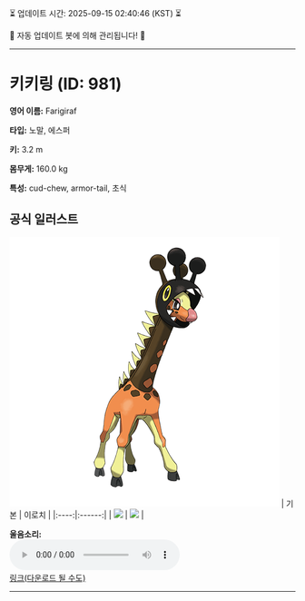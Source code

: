 
⏳ 업데이트 시간: 2025-09-15 02:40:46 (KST) ⏳

🤖 자동 업데이트 봇에 의해 관리됩니다! 🤖

---

# 키키링 (ID: 981)
**영어 이름:** Farigiraf

**타입:** 노말, 에스퍼

**키:** 3.2 m

**몸무게:** 160.0 kg

**특성:** cud-chew, armor-tail, 초식

## 공식 일러스트
![](https://raw.githubusercontent.com/PokeAPI/sprites/master/sprites/pokemon/other/official-artwork/981.png)
| 기본 | 이로치 |
|:----:|:------:|
| <img src="http://play.pokemonshowdown.com/sprites/ani/farigiraf.gif" width="200"> | <img src="http://play.pokemonshowdown.com/sprites/ani-shiny/farigiraf.gif" width="200"> |

**울음소리:**<br><audio controls src="https://raw.githubusercontent.com/PokeAPI/cries/main/cries/pokemon/latest/981.ogg"></audio><br> [링크(다운로드 될 수도)](https://raw.githubusercontent.com/PokeAPI/cries/main/cries/pokemon/latest/981.ogg)


---
